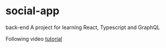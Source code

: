 # social-app

back-end
A project for learning React, Typescript and GraphQL

Following video [tutorial](https://www.youtube.com/watch?v=I6ypD7qv3Z8&t=8032s)
